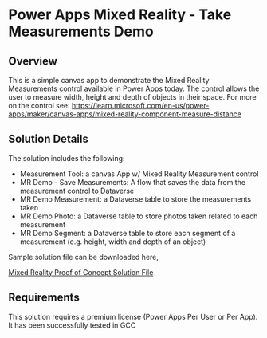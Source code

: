 # Power Apps Mixed Reality - Take Measurements Demo

## Overview
This is a simple canvas app to demonstrate the Mixed Reality Measurements control available in Power Apps today.  The control allows the user to measure width, height and depth of objects in their space.  For more on the control see: https://learn.microsoft.com/en-us/power-apps/maker/canvas-apps/mixed-reality-component-measure-distance

## Solution Details
The solution includes the following:
- Measurement Tool: a canvas App w/ Mixed Reality Measurement control
- MR Demo - Save Measurements: A flow that saves the data from the measurement control to Dataverse
- MR Demo Measurement: a Dataverse table to store the measurements taken
- MR Demo Photo: a Dataverse table to store photos taken related to each measurement
- MR Demo Segment: a Dataverse table to store each segment of a measurement (e.g. height, width and depth of an object)

Sample solution file can be downloaded here,

[Mixed Reality Proof of Concept Solution File](files/MixedRealityPOC_1_0_0_4.zip)

## Requirements
This solution requires a premium license (Power Apps Per User or Per App).  It has been successfully tested in GCC


